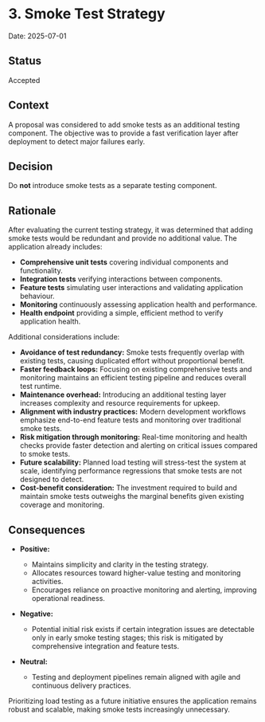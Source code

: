 # 3. Smoke Test Strategy

Date: 2025-07-01

## Status

Accepted

## Context

A proposal was considered to add smoke tests as an additional testing component. The objective was to provide a fast verification layer after deployment to detect major failures early.

## Decision

Do **not** introduce smoke tests as a separate testing component.

## Rationale

After evaluating the current testing strategy, it was determined that adding smoke tests would be redundant and provide no additional value. The application already includes:

- **Comprehensive unit tests** covering individual components and functionality.
- **Integration tests** verifying interactions between components.
- **Feature tests** simulating user interactions and validating application behaviour.
- **Monitoring** continuously assessing application health and performance.
- **Health endpoint** providing a simple, efficient method to verify application health.

Additional considerations include:

- **Avoidance of test redundancy:** Smoke tests frequently overlap with existing tests, causing duplicated effort without proportional benefit.
- **Faster feedback loops:** Focusing on existing comprehensive tests and monitoring maintains an efficient testing pipeline and reduces overall test runtime.
- **Maintenance overhead:** Introducing an additional testing layer increases complexity and resource requirements for upkeep.
- **Alignment with industry practices:** Modern development workflows emphasize end-to-end feature tests and monitoring over traditional smoke tests.
- **Risk mitigation through monitoring:** Real-time monitoring and health checks provide faster detection and alerting on critical issues compared to smoke tests.
- **Future scalability:** Planned load testing will stress-test the system at scale, identifying performance regressions that smoke tests are not designed to detect.
- **Cost-benefit consideration:** The investment required to build and maintain smoke tests outweighs the marginal benefits given existing coverage and monitoring.

## Consequences

- **Positive:**

  - Maintains simplicity and clarity in the testing strategy.
  - Allocates resources toward higher-value testing and monitoring activities.
  - Encourages reliance on proactive monitoring and alerting, improving operational readiness.

- **Negative:**

  - Potential initial risk exists if certain integration issues are detectable only in early smoke testing stages; this risk is mitigated by comprehensive integration and feature tests.

- **Neutral:**

  - Testing and deployment pipelines remain aligned with agile and continuous delivery practices.

Prioritizing load testing as a future initiative ensures the application remains robust and scalable, making smoke tests increasingly unnecessary.
